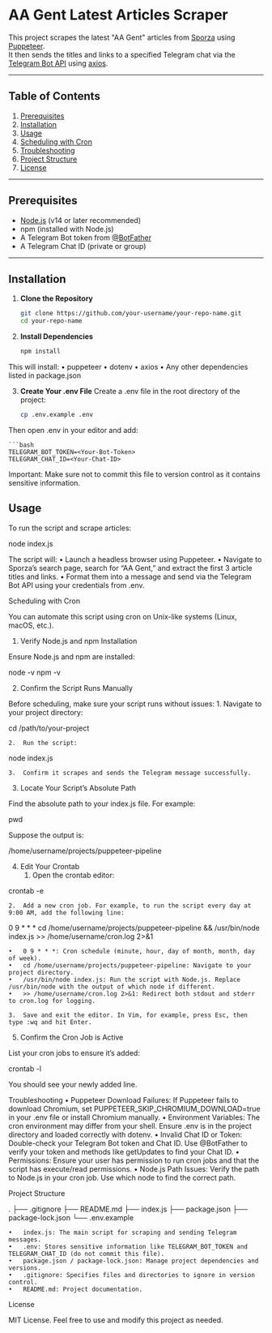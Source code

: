 # AA Gent Latest Articles Scraper

This project scrapes the latest "AA Gent" articles from [Sporza](https://sporza.be) using [Puppeteer](https://github.com/puppeteer/puppeteer).  
It then sends the titles and links to a specified Telegram chat via the [Telegram Bot API](https://core.telegram.org/bots/api) using [axios](https://axios-http.com/).

---

## Table of Contents

1. [Prerequisites](#prerequisites)
2. [Installation](#installation)
3. [Usage](#usage)
4. [Scheduling with Cron](#scheduling-with-cron)
5. [Troubleshooting](#troubleshooting)
6. [Project Structure](#project-structure)
7. [License](#license)

---

## Prerequisites

- [Node.js](https://nodejs.org/) (v14 or later recommended)
- npm (installed with Node.js)
- A Telegram Bot token from [@BotFather](https://t.me/BotFather)
- A Telegram Chat ID (private or group)

---

## Installation

1. **Clone the Repository**

   ```bash
   git clone https://github.com/your-username/your-repo-name.git
   cd your-repo-name

2.	**Install Dependencies**

    ```bash
    npm install

This will install:
	•	puppeteer
	•	dotenv
	•	axios
	•	Any other dependencies listed in package.json

3.	**Create Your .env File**
Create a .env file in the root directory of the project:

    ```bash
    cp .env.example .env

Then open .env in your editor and add:

    ```bash
    TELEGRAM_BOT_TOKEN=<Your-Bot-Token>
    TELEGRAM_CHAT_ID=<Your-Chat-ID>

Important: Make sure not to commit this file to version control as it contains sensitive information.

## Usage

To run the script and scrape articles:

node index.js

The script will:
	•	Launch a headless browser using Puppeteer.
	•	Navigate to Sporza’s search page, search for “AA Gent,” and extract the first 3 article titles and links.
	•	Format them into a message and send via the Telegram Bot API using your credentials from .env.

Scheduling with Cron

You can automate this script using cron on Unix-like systems (Linux, macOS, etc.).

1. Verify Node.js and npm Installation

Ensure Node.js and npm are installed:

node -v
npm -v

2. Confirm the Script Runs Manually

Before scheduling, make sure your script runs without issues:
	1.	Navigate to your project directory:

cd /path/to/your-project


	2.	Run the script:

node index.js


	3.	Confirm it scrapes and sends the Telegram message successfully.

3. Locate Your Script’s Absolute Path

Find the absolute path to your index.js file. For example:

pwd

Suppose the output is:

/home/username/projects/puppeteer-pipeline

4. Edit Your Crontab
	1.	Open the crontab editor:

crontab -e


	2.	Add a new cron job. For example, to run the script every day at 9:00 AM, add the following line:

0 9 * * * cd /home/username/projects/puppeteer-pipeline && /usr/bin/node index.js >> /home/username/cron.log 2>&1

	•	0 9 * * *: Cron schedule (minute, hour, day of month, month, day of week).
	•	cd /home/username/projects/puppeteer-pipeline: Navigate to your project directory.
	•	/usr/bin/node index.js: Run the script with Node.js. Replace /usr/bin/node with the output of which node if different.
	•	>> /home/username/cron.log 2>&1: Redirect both stdout and stderr to cron.log for logging.

	3.	Save and exit the editor. In Vim, for example, press Esc, then type :wq and hit Enter.

5. Confirm the Cron Job is Active

List your cron jobs to ensure it’s added:

crontab -l

You should see your newly added line.

Troubleshooting
	•	Puppeteer Download Failures: If Puppeteer fails to download Chromium, set PUPPETEER_SKIP_CHROMIUM_DOWNLOAD=true in your .env file or install Chromium manually.
	•	Environment Variables: The cron environment may differ from your shell. Ensure .env is in the project directory and loaded correctly with dotenv.
	•	Invalid Chat ID or Token: Double-check your Telegram Bot token and Chat ID. Use @BotFather to verify your token and methods like getUpdates to find your Chat ID.
	•	Permissions: Ensure your user has permission to run cron jobs and that the script has execute/read permissions.
	•	Node.js Path Issues: Verify the path to Node.js in your cron job. Use which node to find the correct path.

Project Structure

.
├── .gitignore
├── README.md
├── index.js
├── package.json
├── package-lock.json
└── .env.example

	•	index.js: The main script for scraping and sending Telegram messages.
	•	.env: Stores sensitive information like TELEGRAM_BOT_TOKEN and TELEGRAM_CHAT_ID (do not commit this file).
	•	package.json / package-lock.json: Manage project dependencies and versions.
	•	.gitignore: Specifies files and directories to ignore in version control.
	•	README.md: Project documentation.

License

MIT License.
Feel free to use and modify this project as needed.

